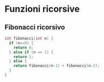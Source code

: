 # Funzioni ricorsive

## Fibonacci ricorsivo

```cpp
int fibonacci(int n) {
  if (n==0) {
    return 0;
  } else if (n == 1) {
    return 1;
  } else {
    return fibonacci(n-1) + fibonacci(n-2);
  }
}
```
